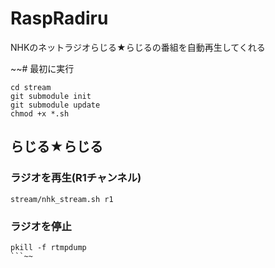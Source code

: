 # RaspRadiru
NHKのネットラジオらじる★らじるの番組を自動再生してくれる


~~# 最初に実行
```
cd stream
git submodule init
git submodule update
chmod +x *.sh
```

## らじる★らじる
### ラジオを再生(R1チャンネル)
```
stream/nhk_stream.sh r1
```
### ラジオを停止
```
pkill -f rtmpdump
```~~
